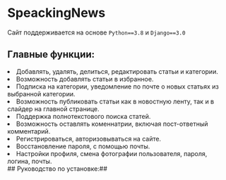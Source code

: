 # SpeackingNews
Сайт поддерживается на основе `Python==3.8` и `Django==3.0`
## Главные функции: ##
<li> Добавлять, удалять, делиться, редактировать статьи и категории.
<li> Возможность добавлять статьи в избранное.
<li> Подписка на категории, уведомление по почте о новых статьях из выбранной категории.
<li> Возможность публиковать статьи как в новостную ленту, так и в слайдер на главной странице.
<li> Поддержка полнотекстового поиска статей.
<li> Возможность оставлять коменнатрии, включая пост-ответный комментарий.
<li> Регистрироваться, авторизовываться на сайте.
<li> Восстановление пароля, с помощью почты.
<li> Настройки профиля, смена фотографии пользователя, пароля, логина, почты.</li>
## Руководство по установке:##
